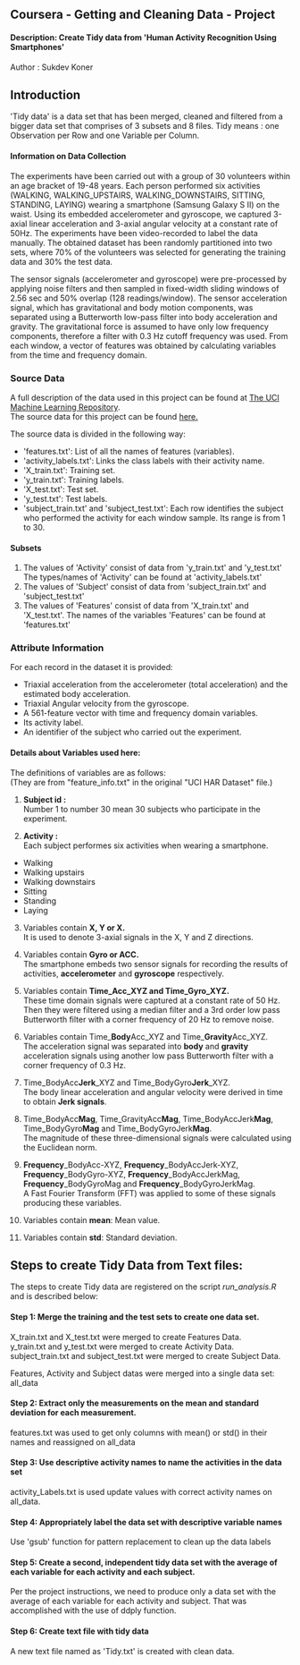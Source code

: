 
## Coursera - Getting and Cleaning Data - Project 
#### Description: Create Tidy data from 'Human Activity Recognition Using Smartphones'
 Author : Sukdev Koner


## Introduction
'Tidy data' is a data set that has been merged, cleaned and filtered from a bigger data set that comprises of 3 subsets and 8 files. Tidy means : one Observation per Row and one Variable per Column.


#### Information on Data Collection
The experiments have been carried out with a group of 30 volunteers within an age bracket of 19-48 years. Each person performed six activities (WALKING, WALKING_UPSTAIRS, WALKING_DOWNSTAIRS, SITTING, STANDING, LAYING) wearing a smartphone (Samsung Galaxy S II) on the waist. Using its embedded accelerometer and gyroscope, we captured 3-axial linear acceleration and 3-axial angular velocity at a constant rate of 50Hz. The experiments have been video-recorded to label the data manually. The obtained dataset has been randomly partitioned into two sets, where 70% of the volunteers was selected for generating the training data and 30% the test data. 

The sensor signals (accelerometer and gyroscope) were pre-processed by applying noise filters and then sampled in fixed-width sliding windows of 2.56 sec and 50% overlap (128 readings/window). The sensor acceleration signal, which has gravitational and body motion components, was separated using a Butterworth low-pass filter into body acceleration and gravity. The gravitational force is assumed to have only low frequency components, therefore a filter with 0.3 Hz cutoff frequency was used. From each window, a vector of features was obtained by calculating variables from the time and frequency domain.

### Source Data
A full description of the data used in this project can be found at [The UCI Machine Learning Repository](http://archive.ics.uci.edu/ml/datasets/Human+Activity+Recognition+Using+Smartphones).  
The source data for this project can be found [here.](https://d396qusza40orc.cloudfront.net/getdata%2Fprojectfiles%2FUCI%20HAR%20Dataset.zip)

The source data is divided in the following way:  
- 'features.txt': List of all the names of features (variables).  
- 'activity_labels.txt': Links the class labels with their activity name.  
- 'X_train.txt': Training set.  
- 'y_train.txt': Training labels.  
- 'X_test.txt': Test set.  
- 'y_test.txt': Test labels.  
- 'subject_train.txt' and 'subject_test.txt': Each row identifies the subject who performed the activity for each window sample. Its range is from 1 to 30.  

#### Subsets
1. The values of 'Activity' consist of data from 'y_train.txt' and 'y_test.txt'
The types/names of 'Activity' can be found at 'activity_labels.txt'
2. The values of 'Subject' consist of data from 'subject_train.txt' and 'subject_test.txt'
3. The values of 'Features' consist of data from 'X_train.txt' and 'X_test.txt'.
The names of the variables 'Features' can be found at 'features.txt'

### Attribute Information
For each record in the dataset it is provided:   
- Triaxial acceleration from the accelerometer (total acceleration) and the estimated body acceleration.   
- Triaxial Angular velocity from the gyroscope.   
- A 561-feature vector with time and frequency domain variables.   
- Its activity label.   
- An identifier of the subject who carried out the experiment.  

#### Details about Variables used here:
The definitions of variables are as follows:  
 (They are from "feature_info.txt" in the original "UCI HAR Dataset" file.)         

1. **Subject id :**    
Number 1 to number 30 mean 30 subjects who participate in the experiment.    

2. **Activity :**    
Each subject performes six activities when wearing a smartphone.    

 - Walking    
 - Walking upstairs    
 - Walking downstairs    
 - Sitting    
 - Standing    
 - Laying
 
3. Variables contain **X, Y or X.**    
It is used to denote 3-axial signals in the X, Y and Z directions.    
    
4. Variables contain **Gyro or ACC.**    
The smartphone embeds two sensor signals for recording the results of activities, **accelerometer** and **gyroscope** respectively.     

5. Variables contain **Time_Acc_XYZ and Time_Gyro_XYZ.**         
These time domain signals were captured at a constant rate of 50 Hz. Then they were filtered using a median filter and a 3rd order low pass Butterworth filter with a corner frequency of 20 Hz to remove noise.    

6. Variables contain Time_**Body**Acc_XYZ and Time_**Gravity**Acc_XYZ.    
The acceleration signal was separated into **body** and **gravity** acceleration signals using another low pass Butterworth filter with a corner frequency of 0.3 Hz.     

7. Time_BodyAcc**Jerk**_XYZ and Time_BodyGyro**Jerk**_XYZ.     
The body linear acceleration and angular velocity were derived in time to obtain **Jerk signals**.    

8. Time_BodyAcc**Mag**, Time_GravityAcc**Mag**, Time_BodyAccJerk**Mag**, Time_BodyGyro**Mag** and Time_BodyGyroJerk**Mag**.    
The magnitude of these three-dimensional signals were calculated using the Euclidean norm.    

9. **Frequency**_BodyAcc-XYZ, **Frequency**_BodyAccJerk-XYZ, **Frequency**_BodyGyro-XYZ, **Frequency**_BodyAccJerkMag, **Frequency**_BodyGyroMag and **Frequency**_BodyGyroJerkMag.    
A Fast Fourier Transform (FFT) was applied to some of these signals producing these variables.    

10. Variables contain **mean**: Mean value.    

11. Variables contain **std**: Standard deviation.    




## Steps to create Tidy Data from Text files:
The steps to create Tidy data are registered on the script *run_analysis.R* and is described below:

#### Step 1: Merge the training and the test sets to create one data set.
 X_train.txt and X_test.txt were merged to create Features Data.  
 y_train.txt and y_test.txt were merged to create Activity Data.  
 subject_train.txt and subject_test.txt were merged to create Subject Data.  

 Features, Activity and Subject datas were merged into a single data set: all_data

#### Step 2: Extract only the measurements on the mean and standard deviation for each measurement.
 features.txt was used to get only columns with mean() or std() in their names and reassigned on all_data

#### Step 3: Use descriptive activity names to name the activities in the data set
 activity_Labels.txt is used update values with correct activity names on all_data.

#### Step 4: Appropriately label the data set with descriptive variable names
  Use 'gsub' function for pattern replacement to clean up the data labels

#### Step 5: Create a second, independent tidy data set with the average of each variable for each activity and each subject.
 Per the project instructions, we need to produce only a data set with the average of each variable for each activity and subject. That was accomplished with the use of ddply function.

#### Step 6: Create text file with tidy data
A new text file named as 'Tidy.txt' is created with clean data.  


